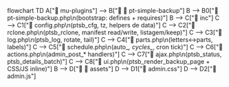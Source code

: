 flowchart TD
    A["📂 mu-plugins"] --> B["🧩 📂 pt-simple-backup"]
    B --> B0["📄 pt-simple-backup.php\n(bootstrap: defines + requires)"]
    B --> C["📂 inc"]
    C --> C1["📄 config.php\n(ptsb_cfg, tz, helpers de data)"]
    C --> C2["📄 rclone.php\n(ptsb_rclone, manifest read/write, listagem/keep)"]
    C --> C3["📄 log.php\n(ptsb_log, rotate, tail)"]
    C --> C4["📄 parts.php\n(letters↔parts, labels)"]
    C --> C5["📄 schedule.php\n(auto_*, cycles_*, cron tick)"]
    C --> C6["📄 actions.php\n(admin_post_* handlers)"]
    C --> C7["📄 ajax.php\n(ptsb_status, ptsb_details_batch)"]
    C --> C8["📄 ui.php\n(ptsb_render_backup_page + CSS/JS inline)"]
    B --> D["🎨 📂 assets"]
    D --> D1["📄 admin.css"]
    D --> D2["📄 admin.js"]
